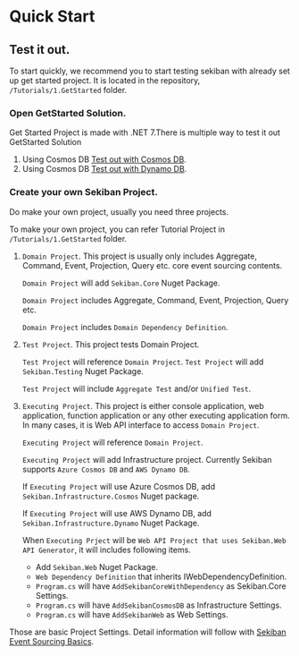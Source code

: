 # Quick Start


## Test it out.

To start quickly, we recommend you to start testing sekiban with already set up get started project.
It is located in the repository, `/Tutorials/1.GetStarted` folder.

### Open GetStarted Solution.



Get Started Project is made with .NET 7.There is multiple way to test it out GetStarted Solution


1. Using Cosmos DB  [Test out with Cosmos DB](./test-out-cosmos.md).
2. Using Cosmos DB  [Test out with Dynamo DB](./test-out-dynamo.md).


### Create your own Sekiban Project.

Do make your own project, usually you need three projects.

To make your own project, you can refer Tutorial Project in `/Tutorials/1.GetStarted` folder.

1. `Domain Project`. This project is usually only includes Aggregate, Command, Event, Projection, Query etc. core event sourcing contents.

    `Domain Project` will add `Sekiban.Core` Nuget Package.

    `Domain Project` includes  Aggregate, Command, Event, Projection, Query etc.

    `Domain Project` includes `Domain Dependency Definition`.

2. `Test Project`. This project tests Domain Project.

    `Test Project` will reference `Domain Project`.
    `Test Project` will add `Sekiban.Testing` Nuget Package.

    `Test Project` will include `Aggregate Test` and/or `Unified Test`.

3. `Executing Project`. This project is either console application, web application, function application or any other executing application form. In many cases, it is Web API interface to access `Domain Project`.

    `Executing Project` will reference `Domain Project`.

    `Executing Project` will add Infrastructure project. Currently Sekiban supports `Azure Cosmos DB` and `AWS Dynamo DB`.

    If `Executing Project` will use Azure Cosmos DB, add `Sekiban.Infrastructure.Cosmos` Nuget package.

    If `Executing Project` will use AWS Dynamo DB, add `Sekiban.Infrastructure.Dynamo` Nuget Package.

    When `Executing Prject` will be `Web API Project that uses Sekiban.Web API Generator`, it will includes following items.
    
    - Add `Sekiban.Web` Nuget Package.
    - `Web Dependency Definition` that inherits IWebDependencyDefinition.
    - `Program.cs` will have `AddSekibanCoreWithDependency` as Sekiban.Core Settings.
    - `Program.cs` will have `AddSekibanCosmosDB` as Infrastructure Settings.
    - `Program.cs` will have `AddSekibanWeb` as Web Settings.

Those are basic Project Settings. Detail information will follow with  [Sekiban Event Sourcing Basics](./sekiban-event-sourcing-basics.md).
